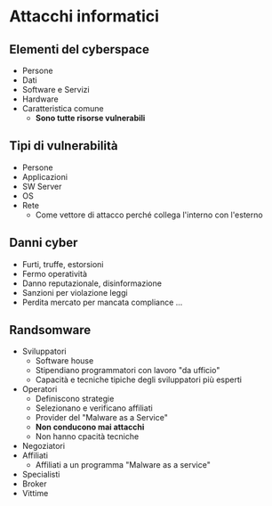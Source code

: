 # Attacchi informatici
## Elementi del cyberspace
- Persone
- Dati
- Software e Servizi
- Hardware
- Caratteristica comune
	- **Sono tutte risorse vulnerabili**
## Tipi di vulnerabilità
- Persone
- Applicazioni
- SW Server
- OS
- Rete
	- Come vettore di attacco perché collega l'interno con l'esterno
## Danni cyber
- Furti, truffe, estorsioni
- Fermo operatività
- Danno reputazionale, disinformazione
- Sanzioni per violazione leggi
- Perdita mercato per mancata compliance
...
## Randsomware
- Sviluppatori
	- Software house
	- Stipendiano programmatori con lavoro "da ufficio"
	- Capacità e tecniche tipiche degli sviluppatori più esperti
- Operatori
	- Definiscono strategie
	- Selezionano e verificano affiliati
	- Provider del "Malware as a Service"
	- **Non conducono mai attacchi**
	- Non hanno cpacità tecniche
- Negoziatori
- Affiliati
	- Affiliati a un programma "Malware as a service"
- Specialisti
- Broker
- Vittime